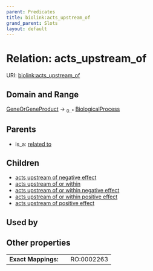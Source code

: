 ```yaml
---
parent: Predicates
title: biolink:acts_upstream_of
grand_parent: Slots
layout: default
---
```


# Relation: acts_upstream_of




URI: [biolink:acts_upstream_of](https://w3id.org/biolink/vocab/acts_upstream_of)

## Domain and Range

[GeneOrGeneProduct](GeneOrGeneProduct.md) ->  <sub>0..*</sub> [BiologicalProcess](BiologicalProcess.md)

## Parents

 *  is_a: [related to](related_to.md)

## Children

 *  [acts upstream of negative effect](acts_upstream_of_negative_effect.md)
 *  [acts upstream of or within](acts_upstream_of_or_within.md)
 *  [acts upstream of or within negative effect](acts_upstream_of_or_within_negative_effect.md)
 *  [acts upstream of or within positive effect](acts_upstream_of_or_within_positive_effect.md)
 *  [acts upstream of positive effect](acts_upstream_of_positive_effect.md)

## Used by


## Other properties

|  |  |  |
| --- | --- | --- |
| **Exact Mappings:** | | RO:0002263 |

